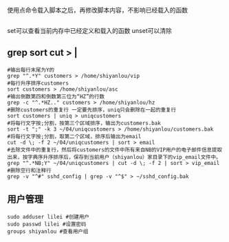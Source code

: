使用点命令载入脚本之后，再修改脚本内容，不影响已经载入的函数
``` shell

```
set可以查看当前内存中已经定义和载入的函数
unset可以清除

## grep sort cut > |
``` shell
#输出每行末尾为Y的
grep "^.*Y" customers > /home/shiyanlou/vip
#每行升序排序customers
sort customers > /home/shiyanlou/asc
#输出倒数第四和倒数第三位为“HZ”的行数
grep -c "^.*HZ.." customers > /home/shiyanlou/hz
#删除customers的重复行 一定要先排序，uniq只会删除在一起的重复行
sort customers | uniq > uniqcustomers
#将每行文字按;分割，按第三个区域排序，输出为customers.bak
sort -t ";" -k 3 ~/04/uniqcustomers > /home/shiyanlou/customers.bak
#将每行文字按;分割，取第二个区域，排序后输出为email
cut -d \; -f 2 ~/04/uniqcustomers | sort > email
#去除文件中的重复行，然后将customers的文件中所有来自NB的VIP用户的电子邮件信息提取出来，按字典序升序排序后，保存到当前用户（shiyanlou）家目录下的vip_email文件中。
grep "^.*NB;Y" ~/04/uniqcustomers | cut -d \; -f 2 | sort > vip_email
#删除空行和注释行
grep -v "^#" sshd_config | grep -v "^$" > ~/sshd_config.bak
```

## 用户管理
``` shell
sudo adduser lilei #创建用户
sudo passwd lilei #设置密码
groups shiyanlou #查看用户组
```